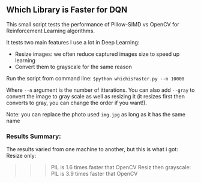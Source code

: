 ## Which Library is Faster for DQN

This small script tests the performance of Pillow-SIMD vs OpenCV for Reinforcement Learning algorithms.

It tests two main features I use a lot in Deep Learning:   
* Resize images: we often reduce captured images size to speed up learning
* Convert them to grayscale for the same reason

Run the script from command line:
`$python whichisFaster.py --n 10000`

Where `--n` argument is the number of itterations. You can also add `--gray` to convert the image to gray scale as well as resizing it (it resizes first then converts to gray, you can change the order if you want!). 

Note: you can replace the photo used `img.jpg` as long as it has the same name

### Results Summary:
The results varied from one machine to another, but this is what i got:
Resize only:
>>> PIL is 1.6 times faster that OpenCV
Resiz then grayscale:
>>> PIL is 3.9 times faster that OpenCV
